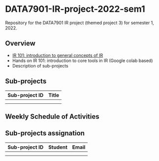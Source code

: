 # DATA7901-IR-project-2022-sem1
Repository for the DATA7901 IR project (themed project 3) for semester 1, 2022.


## Overview

- [IR 101: introduction to general concepts of IR](https://github.com/ielab/DATA7901-IR-project-2022-sem1/blob/main/IR101/IR101.pdf)
- Hands on IR 101: introduction to core tools in IR (Google colab based)
- Description of sub-projects


## Sub-projects

| Sub-project ID | Title |
|----------------|-------|
|                |       |
|                |       |



## Weekly Schedule of Activities


## Sub-projects assignation

| Sub-project ID | Student | Email |
|----------------|---------|-------|
|                |         |       |
|                |         |       |
